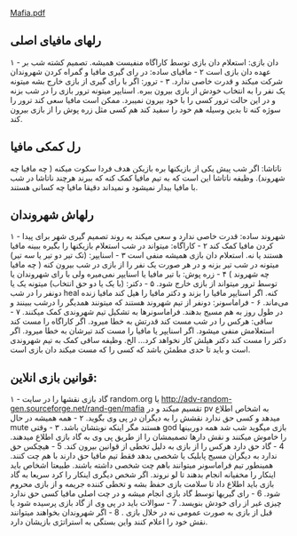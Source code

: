 [Mafia.pdf](/img/games/Mafia.pdf)

رلهای مافیای اصلی
---------------
۱ - دان بازی:  استعلام دان بازی توسط کاراگاه منفیست همیشه. تصمیم کشته شب بر عهده دان بازی است
۲ - مافیای ساده:‌ در رای گیری مافیا و گمراه کردن شهروندان شرکت میکند و قدرت خاصی ندارد.
۳ - ترور: اگر با رای گیری از بازی خارج بشه میتونه یک نفر را به انتخاب خودش از بازی بیرون ببره. اسنایپر میتونه ترور بازی را در شب بزنه و در این حالت ترور کسی را با خود بیرون نمیبرد. ممکن است مافیا سعی کند ترور را سوژه کنه تا بدین وسیله هم خود را سفید کند هم کسی مثل زره پوش را از بازی بیرون کند.

رل کمکی مافیا
-----------------
ناتاشا:‌ اگر شب پیش یکی از بازیکنها بره بازیکن هدف فردا سکوت میکنه ( چه مافیا چه شهروند). وظیفه ناتاشا این است که به تیم مافیا کمک کنه که ببرند هرچند ناتاشا در شب با مافیا بیدار نمیشود و نمیداند دقیقا مافیا چه کسانی هستند.

رلهاش شهروندان
-----------------
۱ - شهروند ساده: قدرت خاصی ندارد و سعی میکند به روند تصمیم گیری شهر برای پیدا کردن مافیا کمک کند
۲ - کاراگاه:‌ میتواند در شب استعلام بازیکنها را بگیره ببینه مافیا هستند یا نه. استعلام دان بازی همیشه منفی است
۳ - اسنایپر:‌ (تک تیر دو تیر یا سه تیر) میتونه در شب تیر بزنه و در هر صورت یک نفر را از بازی در شب بیرون کنه ( چه مافیا چه شهروند )
۴ - زره پوش: با تیر مافیا یا اسنایپر نمی‌میره ولی با رای شهروندان یا توسط ترور میتواند از بازی خارج شود.
۵ - دکتر: (با یک یا دو حق انتخاب) میتونه یک یا دونفر را در شب heal کنه. اگر اسنایپر مافیا را بزند و دکتر مافیا را هیل کند مافیا زنده می‌ماند.
۶ - فراماسونر: دونفر از تیم شهروند هستند که میتونند همدیگر را درشب ببینند و در طول روز به هم مسیج بدهند. فراماسونرها به تشکیل تیم شهروندی کمک میکنند.
۷ - ساقی:‌ هرکس را در شب مست کند قدرتش به خطا میرود. اگر کاراگاه را مست کند استعلامش منفی میشود. اگر اسنایپر یا مافیا را مست کند تیرشان به خطا میرود. اگر دکتر را مست کند دکتر هیلش کار نخواهد کرد... الخ. وظیفه ساقی کمک به تیم شهروندی است و باید تا حدی مطمئن باشد که کسی را که مست میکند دان بازی است.

قوانین بازی انلاین:
----------------------
۱ - گاد بازی نقشها را در سایت random.org  یا http://adv-random-gen.sourceforge.net/rand-gen/mafia تقسیم میکند و در pv به اشخاص اطلاع میدهد و کسی حق ندارد نقشش را به دیگران در پی وی بگوید.
۲ - همه همیشه در حال mute هستند مگر اینکه نوبتشان باشد.
۳ - وقتی god بازی میگوید شب شد همه دوربینها را خاموش میکنند و نقش دارها تصمیمشان را از طریق پی وی به گاد بازی اطلاع میدهند.
4 - گاد حق دارد هرکس را از بازی به دلیل تخطی از قوانین بیرون کند.
5 - هیچکس حق ندارد به دیگران مسیج پابلیک یا شخصی بدهد فقط تیم مافیا حق دارند با هم چت کنند. همینطور تیم فراماسونر میتوانند باهم چت شخصی داشته باشند. طبیعتا اشخاص باید اینکار را مخفیانه انجام بدهند تا لو نروند. اگر شخص دیگری اینکار را کرد سریعا به گاد بازی باید اطلاع داد تا سلامت بازی حفظ بشه و تخطی کننده جریمه و از بازی محروم شود.
6 - رای گیریها توسط گاد بازی انجام میشه و در چت اصلی مافیا کسی حق ندارد چیزی غیر از رای خودش بنویسد.
7 - سوالات باید در پی وی از گاد بازی پرسیده شود یا قبل از بازی به صورت عمومی نه در خلال بازی .
8 - اگر شهروندان بخواهند میتوانند نقش خود را اعلام کنند واین بستگی به استراتژی بازیشان دارد.

